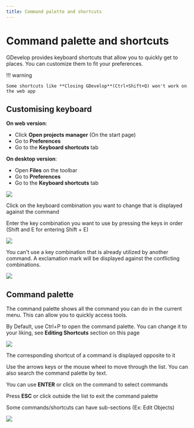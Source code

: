 ```yaml
---
title: Command palette and shortcuts
---
```

# Command palette and shortcuts

GDevelop provides keyboard shortcuts that allow you to quickly get to places. You can customize them to fit your preferences.

!!! warning

    Some shortcuts like **Closing GDevelop**(Ctrl+Shift+Q) won't work on the web app

## Customising keyboard

**On web version**:

* Click **Open projects manager** (On the start page)
* Go to **Preferences**
* Go to the **Keyboard shortcuts** tab

**On desktop version**:

* Open **Files** on the toolbar
* Go to **Preferences**
* Go to the **Keyboard shortcuts** tab

![](/gdevelop5/interface/shortcuts.png)

Click on the keyboard combination you want to change that is displayed against the command

Enter the key combination you want to use by pressing the keys in order (Shift and  E for entering Shift + E)

![](/gdevelop5/interface/shortcuts3.png)

You can't use a key combination that is already utilized by another command. A exclamation mark will be displayed against the conflicting combinations.

![](/gdevelop5/interface/shortcuts2.png)

## Command palette

The command palette shows all the command you can do in the current menu. This can allow you to quickly access tools.

By Default, use Ctrl+P to open the command palette. You can change it to your liking, see **Editing Shortcuts** section on this page

![](/gdevelop5/interface/shortcuts5.png)

The corresponding shortcut of a command is displayed opposite to it

Use the arrows keys or the mouse wheel to move through the list. You can also search the command palette by text.

You can use **ENTER** or click on the command to select commands

Press **ESC** or click outside the list to exit the command palette

Some commands/shortcuts can have sub-sections (Ex: Edit Objects)

![](/gdevelop5/interface/commandpalette.png)
